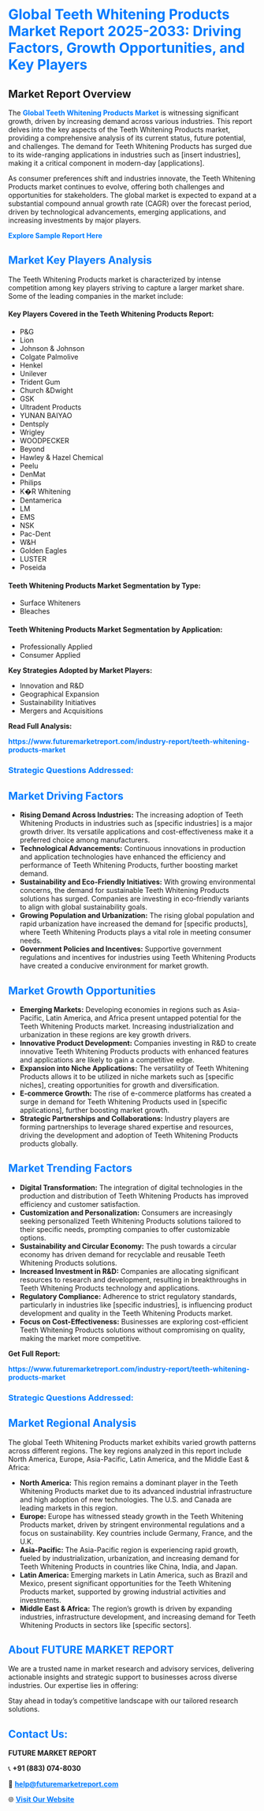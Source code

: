 <h1 style="color: #007BFF;">Global Teeth Whitening Products Market Report 2025-2033: Driving Factors, Growth Opportunities, and Key Players</h1>

<section id="overview">
<h2>Market Report Overview</h2>
<p>The <a href="https://www.futuremarketreport.com/industry-report/teeth-whitening-products-market" style="color: #007BFF; text-decoration: none;"><strong>Global Teeth Whitening Products Market</strong></a> is witnessing significant growth, driven by increasing demand across various industries. This report delves into the key aspects of the Teeth Whitening Products market, providing a comprehensive analysis of its current status, future potential, and challenges. The demand for Teeth Whitening Products has surged due to its wide-ranging applications in industries such as [insert industries], making it a critical component in modern-day [applications].</p>
<p>As consumer preferences shift and industries innovate, the Teeth Whitening Products market continues to evolve, offering both challenges and opportunities for stakeholders. The global market is expected to expand at a substantial compound annual growth rate (CAGR) over the forecast period, driven by technological advancements, emerging applications, and increasing investments by major players.</p>
</section>

<section id="overview">
<p><a href="https://www.futuremarketreport.com/request-sample/reportId=80441" style="color: #007BFF; text-decoration: none;"><strong>Explore Sample Report Here</strong></a></p>
</section>

<section id="key-players">
<h2 style="color: #007BFF;">Market Key Players Analysis</h2>
<p>The Teeth Whitening Products market is characterized by intense competition among key players striving to capture a larger market share. Some of the leading companies in the market include:</p>
<h4>Key Players Covered in the Teeth Whitening Products Report:</h4>
<ul><li>P&amp;G</li><li>Lion</li><li>Johnson &amp; Johnson</li><li>Colgate Palmolive</li><li>Henkel</li><li>Unilever</li><li>Trident Gum</li><li>Church &amp;Dwight</li><li>GSK</li><li>Ultradent Products</li><li>YUNAN BAIYAO</li><li>Dentsply</li><li>Wrigley</li><li>WOODPECKER</li><li>Beyond</li><li>Hawley &amp; Hazel Chemical</li><li>Peelu</li><li>DenMat</li><li>Philips</li><li>K�R Whitening</li><li>Dentamerica</li><li>LM</li><li>EMS</li><li>NSK</li><li>Pac-Dent</li><li>W&amp;H</li><li>Golden Eagles</li><li>LUSTER</li><li>Poseida</li></ul>
<h4>Teeth Whitening Products Market Segmentation by Type:</h4>
<ul><li>Surface Whiteners</li><li>Bleaches</li></ul>

<h4>Teeth Whitening Products Market Segmentation by Application:</h4>
<ul><li>Professionally Applied</li><li>Consumer Applied</li></ul>
<p><strong>Key Strategies Adopted by Market Players:</strong></p>
<ul>
<li>Innovation and R&D</li>
<li>Geographical Expansion</li>
<li>Sustainability Initiatives</li>
<li>Mergers and Acquisitions</li>
</ul>
</section>

<section>
<p><strong>Read Full Analysis: </strong></p><a href="https://www.futuremarketreport.com/industry-report/teeth-whitening-products-market" style="color: #007BFF; text-decoration: none;"><strong>https://www.futuremarketreport.com/industry-report/teeth-whitening-products-market</strong></a>
<h3 style="color: #007BFF;">Strategic Questions Addressed:</h3>
</section>

<section id="driving-factors">
<h2 style="color: #007BFF;">Market Driving Factors</h2>
<ul>
<li><strong>Rising Demand Across Industries:</strong> The increasing adoption of Teeth Whitening Products in industries such as [specific industries] is a major growth driver. Its versatile applications and cost-effectiveness make it a preferred choice among manufacturers.</li>
<li><strong>Technological Advancements:</strong> Continuous innovations in production and application technologies have enhanced the efficiency and performance of Teeth Whitening Products, further boosting market demand.</li>
<li><strong>Sustainability and Eco-Friendly Initiatives:</strong> With growing environmental concerns, the demand for sustainable Teeth Whitening Products solutions has surged. Companies are investing in eco-friendly variants to align with global sustainability goals.</li>
<li><strong>Growing Population and Urbanization:</strong> The rising global population and rapid urbanization have increased the demand for [specific products], where Teeth Whitening Products plays a vital role in meeting consumer needs.</li>
<li><strong>Government Policies and Incentives:</strong> Supportive government regulations and incentives for industries using Teeth Whitening Products have created a conducive environment for market growth.</li>
</ul>
</section>

<section id="growth-opportunities">
<h2 style="color: #007BFF;">Market Growth Opportunities</h2>
<ul>
<li><strong>Emerging Markets:</strong> Developing economies in regions such as Asia-Pacific, Latin America, and Africa present untapped potential for the Teeth Whitening Products market. Increasing industrialization and urbanization in these regions are key growth drivers.</li>
<li><strong>Innovative Product Development:</strong> Companies investing in R&D to create innovative Teeth Whitening Products products with enhanced features and applications are likely to gain a competitive edge.</li>
<li><strong>Expansion into Niche Applications:</strong> The versatility of Teeth Whitening Products allows it to be utilized in niche markets such as [specific niches], creating opportunities for growth and diversification.</li>
<li><strong>E-commerce Growth:</strong> The rise of e-commerce platforms has created a surge in demand for Teeth Whitening Products used in [specific applications], further boosting market growth.</li>
<li><strong>Strategic Partnerships and Collaborations:</strong> Industry players are forming partnerships to leverage shared expertise and resources, driving the development and adoption of Teeth Whitening Products products globally.</li>
</ul>
</section>

<section id="trending-factors">
<h2 style="color: #007BFF;">Market Trending Factors</h2>
<ul>
<li><strong>Digital Transformation:</strong> The integration of digital technologies in the production and distribution of Teeth Whitening Products has improved efficiency and customer satisfaction.</li>
<li><strong>Customization and Personalization:</strong> Consumers are increasingly seeking personalized Teeth Whitening Products solutions tailored to their specific needs, prompting companies to offer customizable options.</li>
<li><strong>Sustainability and Circular Economy:</strong> The push towards a circular economy has driven demand for recyclable and reusable Teeth Whitening Products solutions.</li>
<li><strong>Increased Investment in R&D:</strong> Companies are allocating significant resources to research and development, resulting in breakthroughs in Teeth Whitening Products technology and applications.</li>
<li><strong>Regulatory Compliance:</strong> Adherence to strict regulatory standards, particularly in industries like [specific industries], is influencing product development and quality in the Teeth Whitening Products market.</li>
<li><strong>Focus on Cost-Effectiveness:</strong> Businesses are exploring cost-efficient Teeth Whitening Products solutions without compromising on quality, making the market more competitive.</li>
</ul>
</section>

<section>
<p><strong>Get Full Report: </strong></p><a href="https://www.futuremarketreport.com/industry-report/teeth-whitening-products-market" style="color: #007BFF; text-decoration: none;"><strong>https://www.futuremarketreport.com/industry-report/teeth-whitening-products-market</strong></a>
<h3 style="color: #007BFF;">Strategic Questions Addressed:</h3>
</section>


<section id="regional-analysis">
<h2 style="color: #007BFF;">Market Regional Analysis</h2>
<p>The global Teeth Whitening Products market exhibits varied growth patterns across different regions. The key regions analyzed in this report include North America, Europe, Asia-Pacific, Latin America, and the Middle East & Africa:</p>
<ul>
<li><strong>North America:</strong> This region remains a dominant player in the Teeth Whitening Products market due to its advanced industrial infrastructure and high adoption of new technologies. The U.S. and Canada are leading markets in this region.</li>
<li><strong>Europe:</strong> Europe has witnessed steady growth in the Teeth Whitening Products market, driven by stringent environmental regulations and a focus on sustainability. Key countries include Germany, France, and the U.K.</li>
<li><strong>Asia-Pacific:</strong> The Asia-Pacific region is experiencing rapid growth, fueled by industrialization, urbanization, and increasing demand for Teeth Whitening Products in countries like China, India, and Japan.</li>
<li><strong>Latin America:</strong> Emerging markets in Latin America, such as Brazil and Mexico, present significant opportunities for the Teeth Whitening Products market, supported by growing industrial activities and investments.</li>
<li><strong>Middle East & Africa:</strong> The region’s growth is driven by expanding industries, infrastructure development, and increasing demand for Teeth Whitening Products in sectors like [specific sectors].</li>
</ul>
</section>

<footer>
<h2 style="color: #007BFF;">About FUTURE MARKET REPORT</h2>
<p>We are a trusted name in market research and advisory services, delivering actionable insights and strategic support to businesses across diverse industries. Our expertise lies in offering:</p>

<p>Stay ahead in today’s competitive landscape with our tailored research solutions.</p>

<h2 style="color: #007BFF;">Contact Us:</h2>
<p><strong>FUTURE MARKET REPORT</strong></p>
<p>📞 <strong>+91 (883) 074-8030</strong></p>
<p>📧 <strong><a href="mailto:help@futuremarketreport.com" style="color: #007BFF;">help@futuremarketreport.com</a></strong></p>
<p>🌐 <strong><a href="https://www.futuremarketreport.com/" style="color: #007BFF;">Visit Our Website</a></strong></p>
</footer>